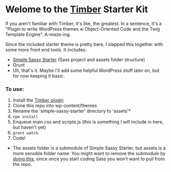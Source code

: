 # Welome to the [Timber](https://github.com/jarednova/timber/) Starter Kit

If you aren't familiar with Timber, it's like, the greatest. In a sentence, it's a "Plugin to write WordPress themes w Object-Oriented Code and the Twig Template Engine". A-maze-ing.

Since the included starter theme is pretty bare, I slapped this together with some more front end tools. It includes:

* [Simple Sassy Starter](http://github.com/laras126/simple-sassy-starter) (Sass project and assets folder structure)
* Grunt 
* Uh, that's it. Maybe I'll add some helpful WordPress stuff later on, but for now keeping it basic.

### To use:

1. Install the [Timber plugin](https://github.com/jarednova/timber/)
2. Clone this repo into wp-content/themes
3. Rename the 'simple-sassy-starter' directory to 'assets'*
4. ```npm install```
5. Enqueue main.css and scripts.js (this is something I will include in here, but haven't yet)
5. ```grunt watch```
6. Code!

* The assets folder is a submodule of Simple Sassy Starter, but assets is a more sensible folder name. You might want to remove the submodule by [doing this](http://stackoverflow.com/questions/1260748/remove-a-git-submodule), since once you start coding Sass you won't want to pull from the repo.
